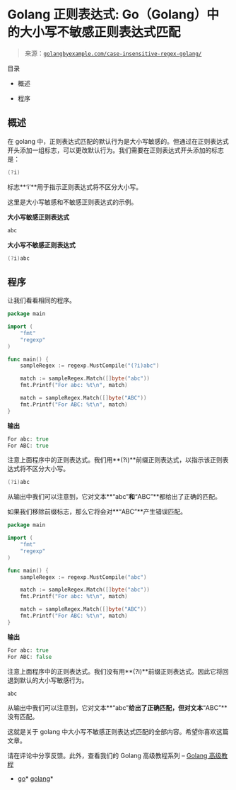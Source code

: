 <!--yml

类别: 未分类

日期: 2024-10-13 06:37:12

-->

# Golang 正则表达式: Go（Golang）中的大小写不敏感正则表达式匹配

> 来源：[`golangbyexample.com/case-insensitive-regex-golang/`](https://golangbyexample.com/case-insensitive-regex-golang/)

目录

+   概述

+   程序

## **概述**

在 golang 中，正则表达式匹配的默认行为是大小写敏感的。但通过在正则表达式开头添加一组标志，可以更改默认行为。我们需要在正则表达式开头添加的标志是：

```go
(?i)
```

标志**‘i’**用于指示正则表达式将不区分大小写。

这里是大小写敏感和不敏感正则表达式的示例。

**大小写敏感正则表达式**

```go
abc
```

**大小写不敏感正则表达式**

```go
(?i)abc
```

## **程序**

让我们看看相同的程序。

```go
package main

import (
	"fmt"
	"regexp"
)

func main() {
	sampleRegex := regexp.MustCompile("(?i)abc")

	match := sampleRegex.Match([]byte("abc"))
	fmt.Printf("For abc: %t\n", match)

	match = sampleRegex.Match([]byte("ABC"))
	fmt.Printf("For ABC: %t\n", match)
}
```

**输出**

```go
For abc: true
For ABC: true
```

注意上面程序中的正则表达式。我们用**(?i)**前缀正则表达式，以指示该正则表达式将不区分大小写。

```go
(?i)abc
```

从输出中我们可以注意到，它对文本**“abc”**和**“ABC”**都给出了正确的匹配。

如果我们移除前缀标志，那么它将会对**“ABC”**产生错误匹配。

```go
package main

import (
	"fmt"
	"regexp"
)

func main() {
	sampleRegex := regexp.MustCompile("abc")

	match := sampleRegex.Match([]byte("abc"))
	fmt.Printf("For abc: %t\n", match)

	match = sampleRegex.Match([]byte("ABC"))
	fmt.Printf("For ABC: %t\n", match)
}
```

**输出**

```go
For abc: true
For ABC: false
```

注意上面程序中的正则表达式。我们没有用**(?i)**前缀正则表达式。因此它将回退到默认的大小写敏感行为。

```go
abc
```

从输出中我们可以注意到，它对文本**“abc”**给出了正确匹配，但对文本**“ABC”**没有匹配。

这就是关于 golang 中大小写不敏感正则表达式匹配的全部内容。希望你喜欢这篇文章。

请在评论中分享反馈。此外，查看我们的 Golang 高级教程系列 – [Golang 高级教程](https://golangbyexample.com/golang-comprehensive-tutorial/)

+   [go](https://golangbyexample.com/tag/go/)*   [golang](https://golangbyexample.com/tag/golang/)*
